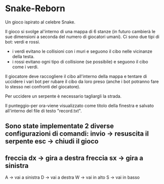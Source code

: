 # Snake-Reborn
Un gioco ispirato al celebre Snake.

Il gioco si svolge al'interno di una mappa di 6 stanze (in futuro cambierà le sue dimensioni a seconda del numero di giocatori umani).
Ci sono due tipi di bot: verdi e rossi.
 - i verdi evitano le collisioni con i muri e seguono il cibo nelle vicinanze della testa.
 - i rossi evitano ogni tipo di collisione (se possibile) e seguono il cibo come i verdi.

Il giocatore deve raccogliere il cibo all'interno della mappa e tentare di uccidere i vari bot per rubare il cibo da loro preso (anche i bot potranno fare lo stesso nei confronti del giocatore).

Per uccidere un serpente è necessario tagliargli la strada.

Il punteggio-per ora-viene visualizzato come titolo della finestra e salvato all'interno del file di testo "record.txt".

Sono state implementate 2 diverse configurazioni di comandi:
 invio -> resuscita il serpente
 esc -> chiudi il gioco
-------------------------------
 freccia dx -> gira a destra
 freccia sx -> gira a sinistra
-------------------------------
 A -> vai a sinistra
 D -> vai a destra
 W -> vai in alto
 S -> vai in basso
